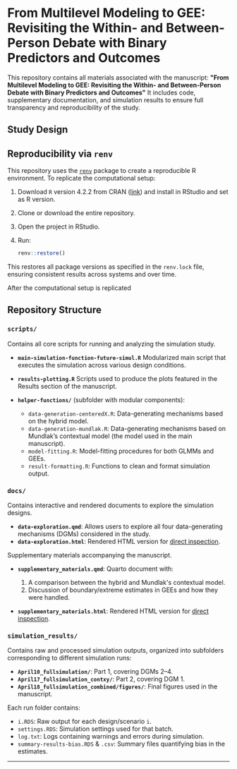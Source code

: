 # From Multilevel Modeling to GEE: Revisiting the Within- and Between-Person Debate with Binary Predictors and Outcomes

This repository contains all materials associated with the manuscript:
**"From Multilevel Modeling to GEE: Revisiting the Within- and Between-Person Debate with Binary Predictors and Outcomes"**
It includes code, supplementary documentation, and simulation results to ensure full transparency and reproducibility of the study.

## Study Design

## Reproducibility via `renv`

This repository uses the [`renv`](https://rstudio.github.io/renv/) package to create a reproducible R environment. To replicate the computational setup:

1. Download `R` version 4.2.2 from CRAN ([link](https://cran.rstudio.com/bin/windows/base/old/4.4.2/R-4.4.2-win.exe)) and install in RStudio and set as R version.
2. Clone or download the entire repository.
3. Open the project in RStudio.
4. Run:

   ```r
   renv::restore()
   ```

This restores all package versions as specified in the `renv.lock` file, ensuring consistent results across systems and over time.

After the computational setup is replicated

## Repository Structure

### `scripts/`

Contains all core scripts for running and analyzing the simulation study.

* **`main-simulation-function-future-simul.R`**
  Modularized main script that executes the simulation across various design conditions.

* **`results-plotting.R`**
  Scripts used to produce the plots featured in the Results section of the manuscript.

* **`helper-functions/`** (subfolder with modular components):

  * `data-generation-centeredX.R`: Data-generating mechanisms based on the hybrid model.
  * `data-generation-mundlak.R`: Data-generating mechanisms based on Mundlak’s contextual model (the model used in the main manuscript).
  * `model-fitting.R`: Model-fitting procedures for both GLMMs and GEEs.
  * `result-formatting.R`: Functions to clean and format simulation output.

### `docs/`

Contains interactive and rendered documents to explore the simulation designs.

* **`data-exploration.qmd`**: Allows users to explore all four data-generating mechanisms (DGMs) considered in the study.
* **`data-exploration.html`**: Rendered HTML version for [direct inspection](https://wardeiling.github.io/multilevel-vs-gee-binary/data-exploration.html).

Supplementary materials accompanying the manuscript.

* **`supplementary_materials.qmd`**: Quarto document with:

  1. A comparison between the hybrid and Mundlak's contextual model.
  2. Discussion of boundary/extreme estimates in GEEs and how they were handled.
* **`supplementary_materials.html`**: Rendered HTML version for [direct inspection](https://wardeiling.github.io/multilevel-vs-gee-binary/supplementary_materials.html).

### `simulation_results/`

Contains raw and processed simulation outputs, organized into subfolders corresponding to different simulation runs:

* **`April10_fullsimulation/`**: Part 1, covering DGMs 2–4.
* **`April17_fullsimulation_contxy/`**: Part 2, covering DGM 1.
* **`April18_fullsimulation_combined/figures/`**: Final figures used in the manuscript.

Each run folder contains:

* `i.RDS`: Raw output for each design/scenario `i`.
* `settings.RDS`: Simulation settings used for that batch.
* `log.txt`: Logs containing warnings and errors during simulation.
* `summary-results-bias.RDS` & `.csv`: Summary files quantifying bias in the estimates.

---

